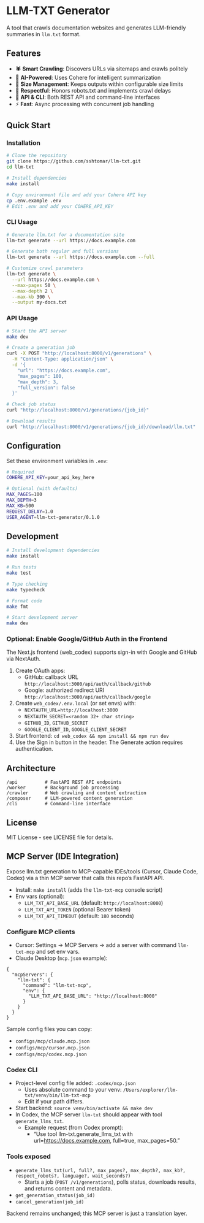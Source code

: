 # LLM-TXT Generator

A tool that crawls documentation websites and generates LLM-friendly summaries in `llm.txt` format.

## Features

- 🕷️ **Smart Crawling**: Discovers URLs via sitemaps and crawls politely
- 🤖 **AI-Powered**: Uses Cohere for intelligent summarization
- 📏 **Size Management**: Keeps outputs within configurable size limits
- 🚫 **Respectful**: Honors robots.txt and implements crawl delays
- 🔄 **API & CLI**: Both REST API and command-line interfaces
- ⚡ **Fast**: Async processing with concurrent job handling

## Quick Start

### Installation

```bash
# Clone the repository
git clone https://github.com/sshtomar/llm-txt.git
cd llm-txt

# Install dependencies
make install

# Copy environment file and add your Cohere API key
cp .env.example .env
# Edit .env and add your COHERE_API_KEY
```

### CLI Usage

```bash
# Generate llm.txt for a documentation site
llm-txt generate --url https://docs.example.com

# Generate both regular and full versions
llm-txt generate --url https://docs.example.com --full

# Customize crawl parameters
llm-txt generate \
  --url https://docs.example.com \
  --max-pages 50 \
  --max-depth 2 \
  --max-kb 300 \
  --output my-docs.txt
```

### API Usage

```bash
# Start the API server
make dev

# Create a generation job
curl -X POST "http://localhost:8000/v1/generations" \
  -H "Content-Type: application/json" \
  -d '{
    "url": "https://docs.example.com",
    "max_pages": 100,
    "max_depth": 3,
    "full_version": false
  }'

# Check job status
curl "http://localhost:8000/v1/generations/{job_id}"

# Download results
curl "http://localhost:8000/v1/generations/{job_id}/download/llm.txt"
```

## Configuration

Set these environment variables in `.env`:

```bash
# Required
COHERE_API_KEY=your_api_key_here

# Optional (with defaults)
MAX_PAGES=100
MAX_DEPTH=3
MAX_KB=500
REQUEST_DELAY=1.0
USER_AGENT=llm-txt-generator/0.1.0
```

## Development

```bash
# Install development dependencies
make install

# Run tests
make test

# Type checking
make typecheck

# Format code
make fmt

# Start development server
make dev
```

### Optional: Enable Google/GitHub Auth in the Frontend

The Next.js frontend (web_codex) supports sign-in with Google and GitHub via NextAuth.

1. Create OAuth apps:
   - GitHub: callback URL `http://localhost:3000/api/auth/callback/github`
   - Google: authorized redirect URI `http://localhost:3000/api/auth/callback/google`
2. Create `web_codex/.env.local` (or set envs) with:
   - `NEXTAUTH_URL=http://localhost:3000`
   - `NEXTAUTH_SECRET=<random 32+ char string>`
   - `GITHUB_ID`, `GITHUB_SECRET`
   - `GOOGLE_CLIENT_ID`, `GOOGLE_CLIENT_SECRET`
3. Start frontend: `cd web_codex && npm install && npm run dev`
4. Use the Sign in button in the header. The Generate action requires authentication.

## Architecture

```
/api          # FastAPI REST API endpoints
/worker       # Background job processing
/crawler      # Web crawling and content extraction
/composer     # LLM-powered content generation
/cli          # Command-line interface
```

## License

MIT License - see LICENSE file for details.

## MCP Server (IDE Integration)

Expose llm.txt generation to MCP-capable IDEs/tools (Cursor, Claude Code, Codex) via a thin MCP server that calls this repo’s FastAPI API.

- Install: `make install` (adds the `llm-txt-mcp` console script)
- Env vars (optional):
  - `LLM_TXT_API_BASE_URL` (default: `http://localhost:8000`)
  - `LLM_TXT_API_TOKEN` (optional Bearer token)
  - `LLM_TXT_API_TIMEOUT` (default: `180` seconds)

### Configure MCP clients

- Cursor: Settings → MCP Servers → add a server with command `llm-txt-mcp` and set env vars.
- Claude Desktop (`mcp.json` example):

```
{
  "mcpServers": {
    "llm-txt": {
      "command": "llm-txt-mcp",
      "env": {
        "LLM_TXT_API_BASE_URL": "http://localhost:8000"
      }
    }
  }
}
```

Sample config files you can copy:
- `configs/mcp/claude.mcp.json`
- `configs/mcp/cursor.mcp.json`
- `configs/mcp/codex.mcp.json`

### Codex CLI

- Project-level config file added: `.codex/mcp.json`
  - Uses absolute command to your venv: `/Users/explorer/llm-txt/venv/bin/llm-txt-mcp`
  - Edit if your path differs.
- Start backend: `source venv/bin/activate && make dev`
- In Codex, the MCP server `llm-txt` should appear with tool `generate_llms_txt`.
  - Example request (from Codex prompt):
    - “Use tool llm-txt.generate_llms_txt with url=https://docs.example.com, full=true, max_pages=50.”

### Tools exposed

- `generate_llms_txt(url, full?, max_pages?, max_depth?, max_kb?, respect_robots?, language?, wait_seconds?)`
  - Starts a job (`POST /v1/generations`), polls status, downloads results, and returns content and metadata.
- `get_generation_status(job_id)`
- `cancel_generation(job_id)`

Backend remains unchanged; this MCP server is just a translation layer.
